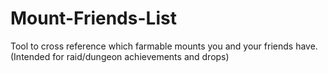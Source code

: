 # Mount-Friends-List
Tool to cross reference which farmable mounts you and your friends have. (Intended for raid/dungeon achievements and drops)
